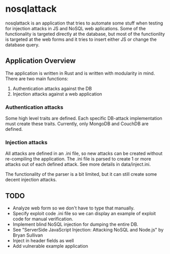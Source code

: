 # nosqlattack

nosqlattack is an application that tries to automate some stuff when testing
for injection attacks in JS and NoSQL web aplications. Some of the functionality
is targeted directly at the database, but most of the functionlity is targeted at
the web forms and it tries to insert either JS or change the database query.

## Application Overview

The application is written in Rust and is written with modularity in mind. There
are two main functions:

1. Authentication attacks against the DB
2. Injection attacks against a web application

### Authentication attacks

Some high level traits are defined. Each specific DB-attack implementation must
create these traits. Currently, only MongoDB and CouchDB are defined.

### Injection attacks

All attacks are defined in an .ini file, so new attacks can be created without
re-compiling the application. The .ini file is parsed to create 1 or more
attacks out of each defined attack. See more details in data/inject.ini.

The functionality of the parser is a bit limited, but it can still create some
decent injection attacks.

## TODO

- Analyze web form so we don't have to type that manually.
- Specify exploit code .ini file so we can display an example of exploit code
  for manual verification.
- Implement blind NoSQL injection for dumping the entire DB.
 - See "ServerSide JavaScript Injection: Attacking NoSQL and Node.js" by Bryan Sullivan
- Inject in header fields as well
- Add vulnerable example application

